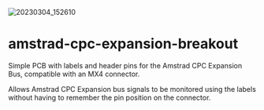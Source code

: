 ![20230304_152610](https://user-images.githubusercontent.com/105534000/223210544-1f94f763-5072-426b-ae14-eedafad6613f.jpg)
# amstrad-cpc-expansion-breakout
Simple PCB with labels and header pins for the Amstrad CPC Expansion Bus, compatible with an MX4 connector.

Allows Amstrad CPC Expansion bus signals to be monitored using the labels without having to remember the pin position on the connector.
